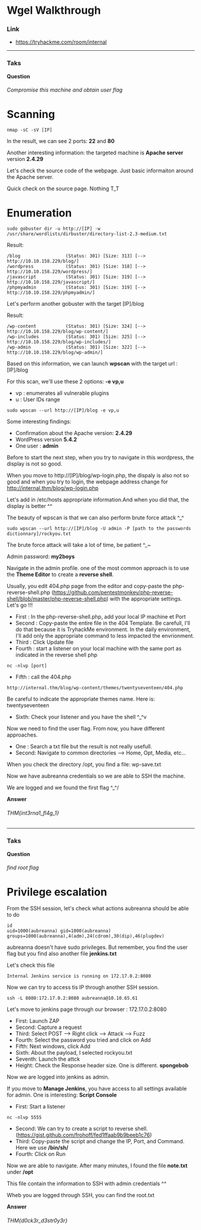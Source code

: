 # Wgel Walkthrough
### Link
- https://tryhackme.com/room/internal
---
### Taks 
**Question**
###### Compromise this machine and obtain user flag

# Scanning
```
nmap -sC -sV [IP]
```

In the result, we can see 2 ports: **22** and **80**

Another interesting information: the targeted machine is **Apache server** version **2.4.29**

Let's check the source code of the webpage. Just basic informaiton around the Apache server.

Quick check on the source page. Nothing T_T

# Enumeration

```
sudo gobuster dir -u http://[IP] -w /usr/share/wordlists/dirbuster/directory-list-2.3-medium.txt
```

Result: 

```
/blog                 (Status: 301) [Size: 313] [--> http://10.10.158.229/blog/]
/wordpress            (Status: 301) [Size: 318] [--> http://10.10.158.229/wordpress/]
/javascript           (Status: 301) [Size: 319] [--> http://10.10.158.229/javascript/]
/phpmyadmin           (Status: 301) [Size: 319] [--> http://10.10.158.229/phpmyadmin/]
```
Let's perform another gobuster with the target [IP]/blog

Result: 

```
/wp-content           (Status: 301) [Size: 324] [--> http://10.10.158.229/blog/wp-content/]
/wp-includes          (Status: 301) [Size: 325] [--> http://10.10.158.229/blog/wp-includes/]
/wp-admin             (Status: 301) [Size: 322] [--> http://10.10.158.229/blog/wp-admin/]
```

Based on this information, we can launch **wpscan** with the target url : [IP]/blog

For this scan, we'll use these 2 options: **-e vp,u**

- vp : enumerates all vulnerable plugins
- u : User IDs range

```
sudo wpscan --url http://[IP]/blog -e vp,u
```

Some interesting findings: 
- Confirmation about the Apache version: **2.4.29**
-  WordPress version **5.4.2**
- One user : **admin**

Before to start the next step, when you try to navigate in this wordpress, the display is not so good.

When you move to http://[IP]/blog/wp-login.php, the dispaly is also not so good and when you try to login, the webpage address change for http://internal.thm/blog/wp-login.php

Let's add in /etc/hosts appropriate information.And when you did that, the display is better ^^


The beauty of wpscan is that we can also perform brute force attack ^_^

```
sudo wpscan --url http://[IP]/blog -U admin -P [path to the passwords dictionnary]/rockyou.txt
```
The brute force attack will take a lot of time, be patient ^_~

Admin password: **my2boys**

Navigate in the admin profile. one of the most common approach is to use the **Theme Editor** to create a **reverse shell**.

Usually, you edit 404.php page from the editor and copy-paste the php-reverse-shell.php (https://github.com/pentestmonkey/php-reverse-shell/blob/master/php-reverse-shell.php) with the appropriate settings. Let's go !!!

- First : In the php-reverse-shell.php, add your local IP machine et Port
- Second : Copy-paste the entire file in the 404 Template. Be carefull, I'll do that because it is TryhackMe environment. In the daily environment, I'll add only the appropriate command to less impacted the envrionment.
- Third : Click Update file
- Fourth : start a listener on your local machine with the same port as indicated in the reverse shell php
```
nc -nlvp [port]
```

- Fifth : call the 404.php
```
http://internal.thm/blog/wp-content/themes/twentyseventeen/404.php
```
Be careful to indicate the appropriate themes name. Here is: twentyseventeen
- Sixth: Check your listener and you have the shell ^_^v

Now we need to find the user flag. From now, you have different approaches.

- One : Search a txt file but the result is not really usefull.
- Second: Navigate to common directories --> Home, Opt, Media, etc...

When you check the directory /opt, you find a file: wp-save.txt

Now we have aubreanna credentials so we are able to SSH the machine.

We are logged and we found the first flag \^_^/

**Answer**
###### THM{int3rna1_fl4g_1}
---
### Taks 
**Question**
###### find root flag

# Privilege escalation

From the SSH session, let's check what actions aubreanna should be able to do
```
id
uid=1000(aubreanna) gid=1000(aubreanna) groups=1000(aubreanna),4(adm),24(cdrom),30(dip),46(plugdev)
```
aubreanna doesn't have sudo privileges. But remember, you find the user flag but you find also another file **jenkins.txt**

Let's check this file
```
Internal Jenkins service is running on 172.17.0.2:8080
```

Now we can try to access tis IP through another SSH session.

```
ssh -L 8080:172.17.0.2:8080 aubreanna@10.10.65.61
```

Let's move to jenkins page through our browser : 172.17.0.2:8080

- First: Launch ZAP
- Second: Capture a request
- Third: Select POST --> Right click --> Attack --> Fuzz
- Fourth: Select the password you tried and click on Add
- Fifth: Next windows, click Add
- Sixth: About the payload, I selected rockyou.txt
- Seventh: Launch the attck
- Height: Check the Response header size. One is different. **spongebob**

Now we are logged into jenkins as admin.

If you move to **Manage Jenkins**, you have access to all settings available for admin. One is interesting:  **Script Console**

- First: Start a listener
```
nc -nlvp 5555
```
- Second: We can try to create a script to reverse shell. (https://gist.github.com/frohoff/fed1ffaab9b9beeb1c76)
- Third: Copy-paste the script and change the IP, Port, and Command. Here we use **/bin/sh/**
- Fourth: Click on Run

Now we are able to navigate. After many minutes, I found the file **note.txt** under **/opt**

This file contain the information to SSH with admin credentials ^^

Wheb you are logged through SSH, you can find the root.txt

**Answer**
###### THM{d0ck3r_d3str0y3r}












